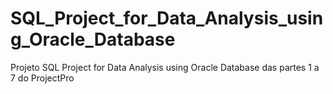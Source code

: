 # SQL_Project_for_Data_Analysis_using_Oracle_Database
Projeto SQL Project for Data Analysis using Oracle Database das partes 1 a 7 do ProjectPro
